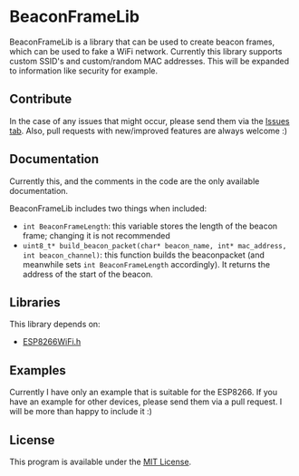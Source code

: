 # BeaconFrameLib
BeaconFrameLib is a library that can be used to create beacon frames, which can be used to fake a WiFi network. Currently this library supports custom SSID's and custom/random MAC addresses. This will be expanded to information like security for example. 

## Contribute
In the case of any issues that might occur, please send them via the [Issues tab](https://github.com/debruss/BeaconFrameESP8266/issues). Also, pull requests with new/improved features are always welcome :) 

## Documentation
Currently this, and the comments in the code are the only available documentation.

BeaconFrameLib includes two things when included:
- `int BeaconFrameLength`: this variable stores the length of the beacon frame; changing it is not recommended
- `uint8_t* build_beacon_packet(char* beacon_name, int* mac_address, int beacon_channel)`: this function builds the beaconpacket (and meanwhile sets `int BeaconFrameLength` accordingly). It returns the address of the start of the beacon.

## Libraries
This library depends on:
- [ESP8266WiFi.h](https://github.com/esp8266/Arduino)

## Examples
Currently I have only an example that is suitable for the ESP8266. If you have an example for other devices, please send them via a pull request. I will be more than happy to include it :)


## License
This program is available under the [MIT License](https://github.com/debruss/BeaconFrameLib/blob/master/LICENSE).
